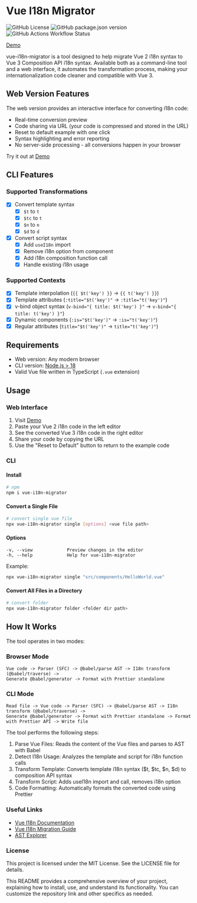 # Vue I18n Migrator

![GitHub License](https://img.shields.io/github/license/dimgolsh/vue-i18n-migrator)
![GitHub package.json version](https://img.shields.io/github/package-json/v/dimgolsh/vue-i18n-migrator)
![GitHub Actions Workflow Status](https://img.shields.io/github/actions/workflow/status/dimgolsh/vue-i18n-migrator/test.yml)

[Demo](https://dimgolsh.github.io/vue-i18n-migrator/)

vue-i18n-migrator is a tool designed to help migrate Vue 2 i18n syntax to Vue 3 Composition API i18n syntax. Available both as a command-line tool and a web interface, it automates the transformation process, making your internationalization code cleaner and compatible with Vue 3.

## Web Version Features

The web version provides an interactive interface for converting i18n code:
- Real-time conversion preview
- Code sharing via URL (your code is compressed and stored in the URL)
- Reset to default example with one click
- Syntax highlighting and error reporting
- No server-side processing - all conversions happen in your browser

Try it out at [Demo](https://dimgolsh.github.io/vue-i18n-migrator/)

## CLI Features

### Supported Transformations

- [x] Convert template syntax
  - [x] `$t` to `t`
  - [x] `$tc` to `t`
  - [x] `$n` to `n`
  - [x] `$d` to `d`
  
- [x] Convert script syntax
  - [x] Add `useI18n` import
  - [x] Remove i18n option from component
  - [x] Add i18n composition function call
  - [x] Handle existing i18n usage

### Supported Contexts

- [x] Template interpolation (`{{ $t('key') }}` → `{{ t('key') }}`)
- [x] Template attributes (`:title="$t('key')"` → `:title="t('key')"`)
- [x] v-bind object syntax (`v-bind="{ title: $t('key') }"` → `v-bind="{ title: t('key') }"`)
- [x] Dynamic components (`:is="$t('key')"` → `:is="t('key')"`)
- [x] Regular attributes (`title="$t('key')"` → `title="t('key')"`)

## Requirements

- Web version: Any modern browser
- CLI version: [Node.js > 18](https://nodejs.org/en/)
- Valid Vue file written in TypeScript (`.vue` extension)

## Usage

### Web Interface

1. Visit [Demo](https://dimgolsh.github.io/vue-i18n-migrator/)
2. Paste your Vue 2 i18n code in the left editor
3. See the converted Vue 3 i18n code in the right editor
4. Share your code by copying the URL
5. Use the "Reset to Default" button to return to the example code

### CLI

#### Install

```bash
# npm
npm i vue-i18n-migrator
```

#### Convert a Single File

```bash
# convert single vue file
npx vue-i18n-migrator single [options] <vue file path>
```

#### Options
```
-v, --view             Preview changes in the editor
-h, --help             Help for vue-i18n-migrator
```

Example:
```bash
npx vue-i18n-migrator single "src/components/HelloWorld.vue"
```

#### Convert All Files in a Directory

```bash
# convert folder
npx vue-i18n-migrator folder <folder dir path>
```

## How It Works

The tool operates in two modes:

### Browser Mode
```
Vue code -> Parser (SFC) -> @babel/parse AST -> I18n transform (@babel/traverse) -> 
Generate @babel/generator -> Format with Prettier standalone
```

### CLI Mode
```
Read file -> Vue code -> Parser (SFC) -> @babel/parse AST -> I18n transform (@babel/traverse) -> 
Generate @babel/generator -> Format with Prettier standalone -> Format with Prettier API -> Write file
```

The tool performs the following steps:

1. Parse Vue Files: Reads the content of the Vue files and parses to AST with Babel
2. Detect I18n Usage: Analyzes the template and script for i18n function calls
3. Transform Template: Converts template i18n syntax ($t, $tc, $n, $d) to composition API syntax
4. Transform Script: Adds useI18n import and call, removes i18n option
5. Code Formatting: Automatically formats the converted code using Prettier

### Useful Links
- [Vue I18n Documentation](https://vue-i18n.intlify.dev/)
- [Vue I18n Migration Guide](https://vue-i18n.intlify.dev/guide/migration/breaking.html)
- [AST Explorer](https://astexplorer.net/)

### License

This project is licensed under the MIT License. See the LICENSE file for details.

This README provides a comprehensive overview of your project, explaining how to install, use, and understand its functionality. You can customize the repository link and other specifics as needed.
